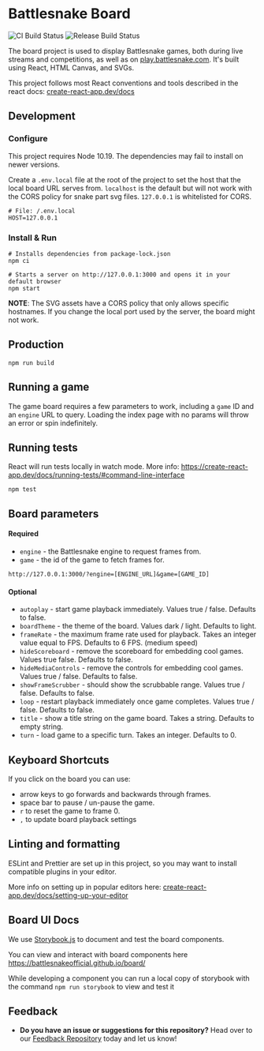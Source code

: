 # Battlesnake Board
![CI Build Status](https://github.com/BattlesnakeOfficial/board/actions/workflows/ci.yml/badge.svg)  ![Release Build Status](https://github.com/BattlesnakeOfficial/board/actions/workflows/release.yml/badge.svg)

The board project is used to display Battlesnake games, both during live streams and competitions, as well as on [play.battlesnake.com](https://play.battlesnake.com/). It's built using React, HTML Canvas, and SVGs.

This project follows most React conventions and tools described in the react docs: [create-react-app.dev/docs](https://create-react-app.dev/docs/getting-started)

## Development

### Configure

This project requires Node 10.19. The dependencies may fail to install on newer versions.

Create a `.env.local` file at the root of the project to set the host that the local board URL serves from. `localhost` is the default but will not work with the CORS policy for snake part svg files. `127.0.0.1` is whitelisted for CORS.

```shell
# File: /.env.local
HOST=127.0.0.1
```

### Install & Run
```shell
# Installs dependencies from package-lock.json
npm ci

# Starts a server on http://127.0.0.1:3000 and opens it in your default browser
npm start
```

**NOTE**: The SVG assets have a CORS policy that only allows specific hostnames. If you change the local port used by the server, the board might not work.

## Production

```shell
npm run build
```

## Running a game

The game board requires a few parameters to work, including a `game` ID and an `engine` URL to query. Loading the index page with no params will throw an error or spin indefinitely.

## Running tests

React will run tests locally in watch mode. More info: https://create-react-app.dev/docs/running-tests/#command-line-interface
```shell
npm test
```

## Board parameters

#### Required
- `engine` - the Battlesnake engine to request frames from.
- `game` - the id of the game to fetch frames for.

```text
http://127.0.0.1:3000/?engine=[ENGINE_URL]&game=[GAME_ID]
```

#### Optional
- `autoplay` - start game playback immediately. Values true / false. Defaults to false.
- `boardTheme` - the theme of the board. Values dark / light. Defaults to light.
- `frameRate` - the maximum frame rate used for playback. Takes an integer value equal to FPS. Defaults to 6 FPS. (medium speed)
- `hideScoreboard` - remove the scoreboard for embedding cool games. Values true false. Defaults to false.
- `hideMediaControls` - remove the controls for embedding cool games. Values true / false. Defaults to false.
- `showFrameScrubber` - should show the scrubbable range. Values true / false. Defaults to false.
- `loop` - restart playback immediately once game completes. Values true / false. Defaults to false.
- `title` - show a title string on the game board. Takes a string. Defaults to empty string.
- `turn` - load game to a specific turn. Takes an integer. Defaults to 0.

## Keyboard Shortcuts

If you click on the board you can use:

- arrow keys to go forwards and backwards through frames.
- space bar to pause / un-pause the game.
- `r` to reset the game to frame 0.
- `,` to update board playback settings

## Linting and formatting

ESLint and Prettier are set up in this project, so you may want to install compatible plugins in your editor.

More info on setting up in popular editors here: [create-react-app.dev/docs/setting-up-your-editor](https://create-react-app.dev/docs/setting-up-your-editor#displaying-lint-output-in-the-editor)

## Board UI Docs

We use [Storybook.js](https://storybook.js.org/) to document and test the board components.

You can view and interact with board components here https://battlesnakeofficial.github.io/board/

While developing a component you can run a local copy of storybook with the command `npm run storybook` to view and test it

## Feedback

* **Do you have an issue or suggestions for this repository?** Head over to our [Feedback Repository](https://play.battlesnake.com/feedback) today and let us know!
